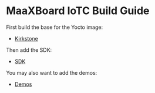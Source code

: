 # MaaXBoard IoTC Build Guide

First build the base for the Yocto image:
- [Kirkstone](./kirkstone/maaxboard_IoTC_kirkstone.md)

Then add the SDK:
- [SDK](../IoTC-SDK/README.md)

You may also want to add the demos:
- [Demos](../Demos/README.md)
